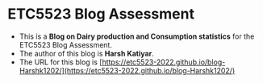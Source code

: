 
# ETC5523 Blog Assessment

* This is a **Blog on Dairy production and Consumption statistics** for the ETC5523 Blog Assessment. 
* The author of this blog is **Harsh Katiyar**.
* The URL for this blog is [https://etc5523-2022.github.io/blog-Harshk1202/](https://etc5523-2022.github.io/blog-Harshk1202/)
